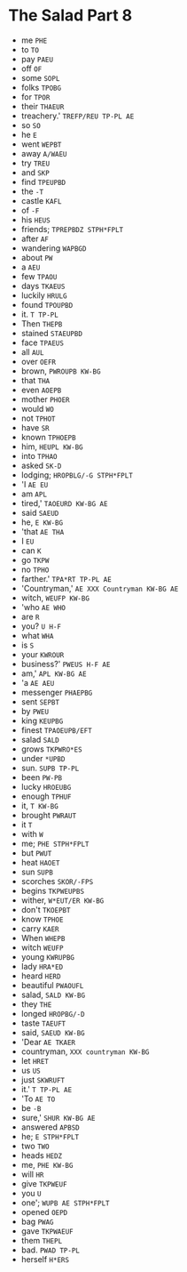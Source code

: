 # The Salad Part 8

* me `PHE`
* to `TO`
* pay `PAEU`
* off `OF`
* some `SOPL`
* folks `TPOBG`
* for `TPOR`
* their `THAEUR`
* treachery.' `TREFP/REU TP-PL AE`
* so `SO`
* he `E`
* went `WEPBT`
* away `A/WAEU`
* try `TREU`
* and `SKP`
* find `TPEUPBD`
* the `-T`
* castle `KAFL`
* of `-F`
* his `HEUS`
* friends; `TPREPBDZ STPH*FPLT`
* after `AF`
* wandering `WAPBGD`
* about `PW`
* a `AEU`
* few `TPAOU`
* days `TKAEUS`
* luckily `HRULG`
* found `TPOUPBD`
* it. `T TP-PL`
* Then `THEPB`
* stained `STAEUPBD`
* face `TPAEUS`
* all `AUL`
* over `OEFR`
* brown, `PWROUPB KW-BG`
* that `THA`
* even `AOEPB`
* mother `PHOER`
* would `WO`
* not `TPHOT`
* have `SR`
* known `TPHOEPB`
* him, `HEUPL KW-BG`
* into `TPHAO`
* asked `SK-D`
* lodging; `HROPBLG/-G STPH*FPLT`
* 'I `AE EU`
* am `APL`
* tired,' `TAOEURD KW-BG AE`
* said `SAEUD`
* he, `E KW-BG`
* 'that `AE THA`
* I `EU`
* can `K`
* go `TKPW`
* no `TPHO`
* farther.' `TPA*RT TP-PL AE`
* 'Countryman,' `AE XXX Countryman KW-BG AE`
* witch, `WEUFP KW-BG`
* 'who `AE WHO`
* are `R`
* you? `U H-F`
* what `WHA`
* is `S`
* your `KWROUR`
* business?' `PWEUS H-F AE`
* am,' `APL KW-BG AE`
* 'a `AE AEU`
* messenger `PHAEPBG`
* sent `SEPBT`
* by `PWEU`
* king `KEUPBG`
* finest `TPAOEUPB/EFT`
* salad `SALD`
* grows `TKPWRO*ES`
* under `*UPBD`
* sun. `SUPB TP-PL`
* been `PW-PB`
* lucky `HROEUBG`
* enough `TPHUF`
* it, `T KW-BG`
* brought `PWRAUT`
* it `T`
* with `W`
* me; `PHE STPH*FPLT`
* but `PWUT`
* heat `HAOET`
* sun `SUPB`
* scorches `SKOR/-FPS`
* begins `TKPWEUPBS`
* wither, `W*EUT/ER KW-BG`
* don't `TKOEPBT`
* know `TPHOE`
* carry `KAER`
* When `WHEPB`
* witch `WEUFP`
* young `KWRUPBG`
* lady `HRA*ED`
* heard `HERD`
* beautiful `PWAOUFL`
* salad, `SALD KW-BG`
* they `THE`
* longed `HROPBG/-D`
* taste `TAEUFT`
* said, `SAEUD KW-BG`
* 'Dear `AE TKAER`
* countryman, `XXX countryman KW-BG`
* let `HRET`
* us `US`
* just `SKWRUFT`
* it.' `T TP-PL AE`
* 'To `AE TO`
* be `-B`
* sure,' `SHUR KW-BG AE`
* answered `APBSD`
* he; `E STPH*FPLT`
* two `TWO`
* heads `HEDZ`
* me, `PHE KW-BG`
* will `HR`
* give `TKPWEUF`
* you `U`
* one'; `WUPB AE STPH*FPLT`
* opened `OEPD`
* bag `PWAG`
* gave `TKPWAEUF`
* them `THEPL`
* bad. `PWAD TP-PL`
* herself `H*ERS`
